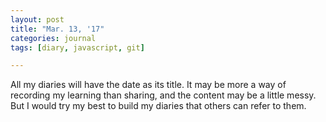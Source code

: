 ```yaml
---
layout: post
title: "Mar. 13, '17"
categories: journal
tags: [diary, javascript, git]

---
```


All my diaries will have the date as its title.
 It may be more a way of recording my learning than sharing,
  and the content may be a little messy.
   But I would try my best to build my diaries that others can refer to them.

